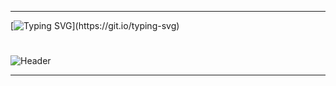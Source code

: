 ___
[![Typing SVG](https://readme-typing-svg.herokuapp.com?color=%2336BCF7&lines=Welcome+to+my+system!)](https://git.io/typing-svg)
#
![Header](https://user-images.githubusercontent.com/116753493/199011494-f7544ecf-a495-4e78-a054-002712971f77.gif)

___


